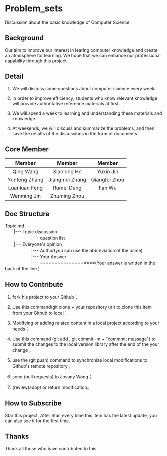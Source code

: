 # Problem_sets

Discussion about the basic knowledge of Computer Science


## Background

Our aim to improve our interest in learing computer knowledge and create an atmosphere for learning. We hope that we can enhance our professional capability  through this project.


## Detail

1. We  will  discuss some questions about computer science every week.

2. In order to improve efficiency, students who know relevant knowledge will  provide authoritative reference materials at first.

3.	We will spend a week to learning and understanding these materials and knowledge.

4.	At weekends, we will discuss and summarize the problems, and then save the results of the discussions in the form of documents.


## Core Member

| Member |  Member |  Member |
| :---:   |  :---:   |   :---: |
| Qing Wang    |  Xiaolong He     |  Yuxin Jin   |
| Yunteng Zhang    |  Jiangmei Zhang     | Qiangfei Zhou  |
| Luanluan Feng    |  Rumei Deng     |  Fan Wu   |
| Wenming Jin    |  Zhuming Zhou     |  


## Doc Structure

Topic.md<br>
　　|--- Topic discussion<br>
　　　　　　|--- question list<br>
　　|--- Everyone's opinion<br>
　　　　　　|--- Author(you can use the abbreviation of the name)<br>
　　　　　　|--- Your Answer<br>
　　　　　　|--- ===================(Your answer is written in the back of the line.)<br>


## How to Contribute

1.	fork his project to your Github；

2.	Use this command(git clone + your repository url) to clone this item from your Github to local；

3.	Modifying or adding related content in a local project according to your needs；

4.	Use this command (git add , git commit -m + "commmit message") to submit the changes to the local version library after the end of the your change；

5.	use the (git push) command to synchronize local modifications to Github's remote repository；

6.	send (pull requests) to Jovany Wong；

7.	(review)adopt or return modification。


## How to Subscribe

Star this project. After Star, every time this item has the latest update, you can also see it for the first time.


## Thanks
Thank all those who have contributed to this.
